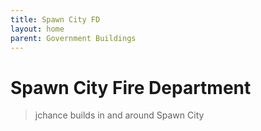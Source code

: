 ```yaml
---
title: Spawn City FD
layout: home
parent: Government Buildings
---
```


# Spawn City Fire Department

> jchance builds in and around Spawn City